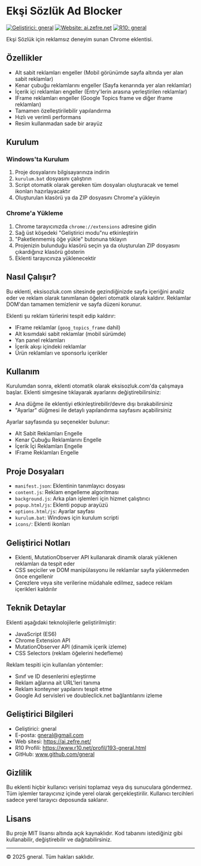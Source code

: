 # Ekşi Sözlük Ad Blocker

[![Geliştirici: gneral](https://img.shields.io/badge/Geli%C5%9Ftirici-gneral-81C14B.svg)](https://github.com/gneral)
[![Website: ai.zefre.net](https://img.shields.io/badge/Website-ai.zefre.net-81C14B.svg)](https://ai.zefre.net/)
[![R10: gneral](https://img.shields.io/badge/R10-gneral-81C14B.svg)](https://www.r10.net/profil/193-gneral.html)

Ekşi Sözlük için reklamsız deneyim sunan Chrome eklentisi.

## Özellikler

- Alt sabit reklamları engeller (Mobil görünümde sayfa altında yer alan sabit reklamlar)
- Kenar çubuğu reklamlarını engeller (Sayfa kenarında yer alan reklamlar)
- İçerik içi reklamları engeller (Entry'lerin arasına yerleştirilen reklamlar)
- IFrame reklamları engeller (Google Topics frame ve diğer iframe reklamları)
- Tamamen özelleştirilebilir yapılandırma
- Hızlı ve verimli performans
- Resim kullanmadan sade bir arayüz

## Kurulum

### Windows'ta Kurulum
1. Proje dosyalarını bilgisayarınıza indirin
2. `kurulum.bat` dosyasını çalıştırın
3. Script otomatik olarak gereken tüm dosyaları oluşturacak ve temel ikonları hazırlayacaktır
4. Oluşturulan klasörü ya da ZIP dosyasını Chrome'a yükleyin

### Chrome'a Yükleme
1. Chrome tarayıcınızda `chrome://extensions` adresine gidin
2. Sağ üst köşedeki "Geliştirici modu"nu etkinleştirin
3. "Paketlenmemiş öğe yükle" butonuna tıklayın
4. Projenizin bulunduğu klasörü seçin ya da oluşturulan ZIP dosyasını çıkardığınız klasörü gösterin
5. Eklenti tarayıcınıza yüklenecektir

## Nasıl Çalışır?

Bu eklenti, eksisozluk.com sitesinde gezindiğinizde sayfa içeriğini analiz eder ve reklam olarak tanımlanan öğeleri otomatik olarak kaldırır. Reklamlar DOM'dan tamamen temizlenir ve sayfa düzeni korunur.

Eklenti şu reklam türlerini tespit edip kaldırır:
- IFrame reklamlar (`goog_topics_frame` dahil)
- Alt kısımdaki sabit reklamlar (mobil sürümde)
- Yan panel reklamları
- İçerik akışı içindeki reklamlar
- Ürün reklamları ve sponsorlu içerikler

## Kullanım

Kurulumdan sonra, eklenti otomatik olarak eksisozluk.com'da çalışmaya başlar. Eklenti simgesine tıklayarak ayarlarını değiştirebilirsiniz:

- Ana düğme ile eklentiyi etkinleştirebilir/devre dışı bırakabilirsiniz
- "Ayarlar" düğmesi ile detaylı yapılandırma sayfasını açabilirsiniz

Ayarlar sayfasında şu seçenekler bulunur:
- Alt Sabit Reklamları Engelle
- Kenar Çubuğu Reklamlarını Engelle
- İçerik İçi Reklamları Engelle
- IFrame Reklamları Engelle

## Proje Dosyaları

- `manifest.json`: Eklentinin tanımlayıcı dosyası
- `content.js`: Reklam engelleme algoritması
- `background.js`: Arka plan işlemleri için hizmet çalıştırıcı
- `popup.html/js`: Eklenti popup arayüzü
- `options.html/js`: Ayarlar sayfası
- `kurulum.bat`: Windows için kurulum scripti
- `icons/`: Eklenti ikonları

## Geliştirici Notları

- Eklenti, MutationObserver API kullanarak dinamik olarak yüklenen reklamları da tespit eder
- CSS seçiciler ve DOM manipülasyonu ile reklamlar sayfa yüklenmeden önce engellenir
- Çerezlere veya site verilerine müdahale edilmez, sadece reklam içerikleri kaldırılır

## Teknik Detaylar

Eklenti aşağıdaki teknolojilerle geliştirilmiştir:
- JavaScript (ES6)
- Chrome Extension API
- MutationObserver API (dinamik içerik izleme)
- CSS Selectors (reklam öğelerini hedefleme)

Reklam tespiti için kullanılan yöntemler:
- Sınıf ve ID desenlerini eşleştirme
- Reklam ağlarına ait URL'leri tanıma
- Reklam konteyner yapılarını tespit etme
- Google Ad servisleri ve doubleclick.net bağlantılarını izleme

## Geliştirici Bilgileri

- Geliştirici: gneral
- E-posta: gneral@gmail.com
- Web sitesi: https://ai.zefre.net/
- R10 Profili: https://www.r10.net/profil/193-gneral.html
- GitHub: www.github.com/gneral

## Gizlilik

Bu eklenti hiçbir kullanıcı verisini toplamaz veya dış sunuculara göndermez. Tüm işlemler tarayıcınız içinde yerel olarak gerçekleştirilir. Kullanıcı tercihleri sadece yerel tarayıcı deposunda saklanır.

## Lisans

Bu proje MIT lisansı altında açık kaynaklıdır. Kod tabanını istediğiniz gibi kullanabilir, değiştirebilir ve dağıtabilirsiniz.

---

&copy; 2025 gneral. Tüm hakları saklıdır.